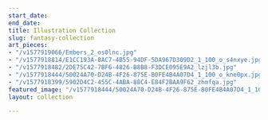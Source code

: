```yaml
---
start_date: 
end_date: 
title: Illustration Collection
slug: fantasy-collection
art_pieces:
- "/v1577919066/Embers_2_os0lnc.jpg"
- "/v1577918814/E1CC193A-8AC7-4B55-94DF-5DA967D309D2_1_100_o_s4nxye.jpg"
- "/v1577918482/2DE75C42-7BF6-4826-B8B8-F3DCE095E9A2_lzjl3b.jpg"
- "/v1577918444/50024A70-D24B-4F26-875E-B0FE4B4A07D4_1_100_o_kne0px.jpg"
- "/v1577918399/5902D4C2-455C-4ABA-88C4-E84F2BAA9F62_zhmfqa.jpg"
featured_image: "/v1577918444/50024A70-D24B-4F26-875E-B0FE4B4A07D4_1_100_o_kne0px.jpg"
layout: collection

---
```

